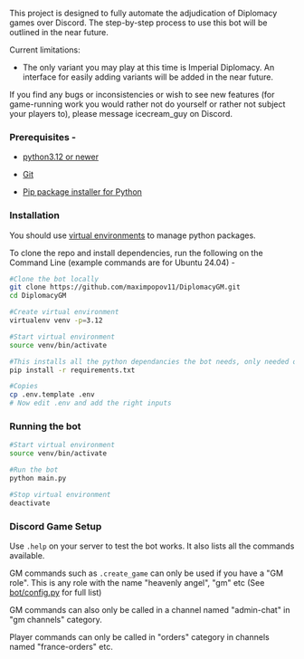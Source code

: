 This project is designed to fully automate the adjudication of Diplomacy games over Discord. The step-by-step process to
use this bot will be outlined in the near future.

Current limitations:

- The only variant you may play at this time is Imperial Diplomacy. An interface for easily adding variants will be
  added in the near future.

If you find any bugs or inconsistencies or wish to see new features (for game-running work you would rather not do
yourself or rather not subject your players to), please message icecream_guy on Discord.

### Prerequisites - 

- [python3.12 or newer](https://realpython.com/installing-python/)

- [Git](https://github.com/git-guides/install-git)

- [Pip package installer for Python](https://phoenixnap.com/kb/install-pip-windows)

### Installation

You should use [virtual environments](https://docs.python.org/3/tutorial/venv.html) to manage python packages. 

To clone the repo and install dependencies, run the following on the Command Line (example commands are for Ubuntu 24.04) -

```bash
#Clone the bot locally
git clone https://github.com/maximpopov11/DiplomacyGM.git
cd DiplomacyGM

#Create virtual environment
virtualenv venv -p=3.12 

#Start virtual environment
source venv/bin/activate

#This installs all the python dependancies the bot needs, only needed once.
pip install -r requirements.txt

#Copies 
cp .env.template .env
# Now edit .env and add the right inputs
```

### Running the bot

```bash
#Start virtual environment
source venv/bin/activate

#Run the bot
python main.py

#Stop virtual environment
deactivate
```

### Discord Game Setup

Use `.help` on your server to test the bot works. It also lists all the commands available.

GM commands such as `.create_game` can only be used if you have a "GM role". This is any role with the name "heavenly angel", "gm" etc (See [bot/config.py](/bot/config.py) for full list)

GM commands can also only be called in a channel named "admin-chat" in "gm channels" category.

Player commands can only be called in "orders" category in channels named "france-orders" etc.

